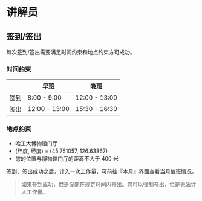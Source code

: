 # 讲解员

## 签到/签出

每次签到/签出需要满足时间约束和地点约束方可成功。

### 时间约束

||早班|晚班|
|-|-|-|
|签到|8:00 - 9:00|12:00 - 13:00|
|签出|12:00 - 13:00|15:30 - 16:30|

### 地点约束

+ 哈工大博物馆门厅
+ (纬度, 经度) = (45.751057, 126.63867)
+ 您的位置与博物馆门厅的距离不大于 400 米

签到、签出成功之后，计入一次工作量，可前往『本月』界面查看当月值班情况。

> 如果签到成功，但是没能在规定时间内签出。您可以强制签出，但是无法计入工作量。
